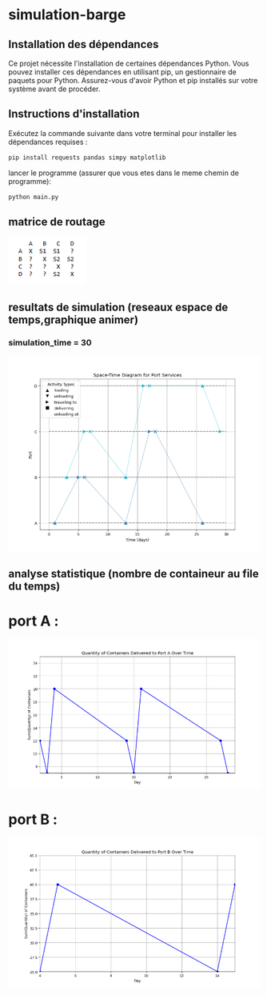 # simulation-barge

## Installation des dépendances

Ce projet nécessite l'installation de certaines dépendances Python. Vous pouvez installer ces dépendances en utilisant pip, un gestionnaire de paquets pour Python. Assurez-vous d'avoir Python et pip installés sur votre système avant de procéder.

## Instructions d'installation

Exécutez la commande suivante dans votre terminal pour installer les dépendances requises :

```bash
pip install requests pandas simpy matplotlib
```

lancer le programme (assurer que vous etes dans le meme chemin de programme): 

```bash
python main.py
```
## matrice de routage 

![Capture d'écran : matrice de routage](https://github.com/MonDataa/simulation-barge/blob/main/matrice_routage.png)

## resultats de simulation (reseaux espace de temps,graphique animer)

### simulation_time = 30

![Capture d'écran : reseaux espace de temps](https://github.com/MonDataa/simulation-barge/blob/main/reseau_espace_temps.png)

## analyse statistique (nombre de containeur au file du temps)

# port A : 

![Capture d'écran : nombre de containeur A](https://github.com/MonDataa/simulation-barge/blob/main/nbr_conteneur_a.png)

# port B : 

![Capture d'écran : nombre de containeur B](https://github.com/MonDataa/simulation-barge/blob/main/nbr_conteneur_b.png)





